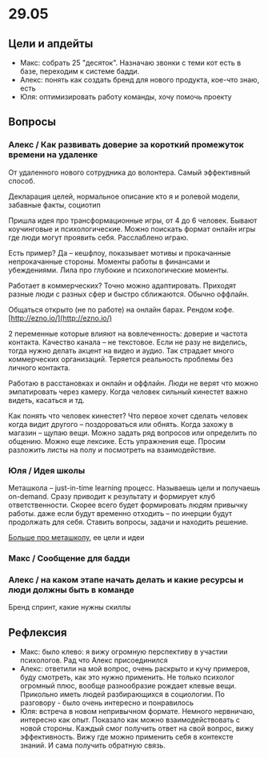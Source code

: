 # 29.05

## Цели и апдейты

* Макс: собрать 25 "десяток". Назначаю звонки с теми кот есть в базе, переходим к системе бадди.
* Алекс: понять как создать бренд для нового продукта, кое-что знаю, есть
* Юля: оптимизировать работу команды, хочу помочь проекту

## Вопросы

### Алекс / Как развивать доверие за короткий промежуток времени на удаленке

От удаленного нового сотрудника до волонтера. Самый эффективный способ.

Декларация целей, нормальное описание кто я и ролевой модели, забавные факты, социотип

Пришла идея про трансформационные игры, от 4 до 6 человек. Бывают коучинговые и психологические. Можно поискать формат онлайн игры где люди могут проявить себя. Расслаблено играю.

Есть пример? Да – кешфлоу, показывает мотивы и прокачанные непрокачанные стороны. Моменты работы в  финансами и убеждениями. Лила про глубокие и психологические моменты.

Работает в коммерческих? Точно можно адаптировать. Приходят разные люди с разных сфер и быстро сближаются. Обычно оффлайн.

Общаться открыто \(не по работе\) на онлайн барах. Рендом кофе. [http://ezno.io/](http://ezno.io/)

2 переменные которые влияют на вовлеченность: доверие и частота контакта. Качество канала – не текстовое. Если не разу не виделись, тогда нужно делать акцент на видео и аудио. Так страдает много коммерческих организаций. Теряется реальность проблемы без личного контакта.

Работаю в расстановках и онлайн и оффлайн. Люди не верят что можно эмпатировать через камеру. Когда человек сильный кинестет важно видеть, касаться и тд.

Как понять что человек кинестет? Что первое хочет сделать человек когда видит другого – поздороваться или обнять. Когда захожу в магазин – щупаю вещи. Можно задать ряд вопросов или определить по общению. Можно еще лексике. Есть упражнения еще. Просим разложить листы на полу и посмотреть на взаимодействие.

### Юля / Идея школы

Меташкола – just-in-time learning процесс. Называешь цели и получаешь on-demand. Сразу приводит к результату и формирует клуб ответственности. Скорее всего будет формировать людям привычку работы. даже если будут временно отходить – по инерции будут продолжать для себя. Ставить вопросы, задачи и находить решение.

[Больше про меташколу](../../volonteram/shkola/), ее цели и идеи

### Макс / Сообщение для бадди

### Алекс / на каком этапе начать делать и какие ресурсы и люди должны быть в команде

Бренд спринт, какие нужны скиллы

## Рефлексия

* Макс: было клево: я вижу огромную перспективу в участии психологов. Рад что Алекс присоединился
* Алекс: ответили на мой вопрос, очень раскрыто и кучу примеров, буду смотреть, как это нужно применить. Не только психолог огромный плюс, вообще разнообразие рождает клевые вещи. Прикольно иметь людей разбирающихся в социологии. По разговору - было очень интересно и понравилось
* Юля: встреча в новом непривычном формате. Немного нервничаю, интересно как опыт. Показало как можно взаимодействовать с новой стороны. Каждый смог получить ответ на свой вопрос, вижу эффективность. Вижу где можно применить себя в контексте знаний. И сама получить обратную связь.

